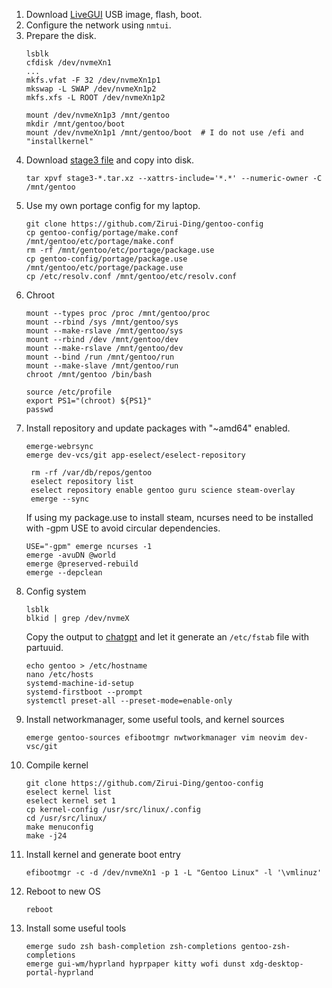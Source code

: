 1. Download [LiveGUI](https://www.gentoo.org/downloads/) USB image, flash, boot.
2. Configure the network using `nmtui`.
3. Prepare the disk.
    ```
    lsblk
    cfdisk /dev/nvmeXn1
    ...
    mkfs.vfat -F 32 /dev/nvmeXn1p1
    mkswap -L SWAP /dev/nvmeXn1p2
    mkfs.xfs -L ROOT /dev/nvmeXn1p2
    
    mount /dev/nvmeXn1p3 /mnt/gentoo
    mkdir /mnt/gentoo/boot
    mount /dev/nvmeXn1p1 /mnt/gentoo/boot  # I do not use /efi and "installkernel"
    ```
4. Download [stage3 file](https://www.gentoo.org/downloads/) and copy into disk.
    ```
    tar xpvf stage3-*.tar.xz --xattrs-include='*.*' --numeric-owner -C /mnt/gentoo
    ```
5. Use my own portage config for my laptop.
    ```
    git clone https://github.com/Zirui-Ding/gentoo-config
    cp gentoo-config/portage/make.conf /mnt/gentoo/etc/portage/make.conf
    rm -rf /mnt/gentoo/etc/portage/package.use
    cp gentoo-config/portage/package.use /mnt/gentoo/etc/portage/package.use
    cp /etc/resolv.conf /mnt/gentoo/etc/resolv.conf
    ```
6. Chroot
    ```
    mount --types proc /proc /mnt/gentoo/proc
    mount --rbind /sys /mnt/gentoo/sys
    mount --make-rslave /mnt/gentoo/sys
    mount --rbind /dev /mnt/gentoo/dev
    mount --make-rslave /mnt/gentoo/dev
    mount --bind /run /mnt/gentoo/run
    mount --make-slave /mnt/gentoo/run
    chroot /mnt/gentoo /bin/bash
    ```
    ```
    source /etc/profile
    export PS1="(chroot) ${PS1}"
    passwd
    ```
7. Install repository and update packages with "~amd64" enabled.
    ```
    emerge-webrsync
    emerge dev-vcs/git app-eselect/eselect-repository
   ```
   ```
    rm -rf /var/db/repos/gentoo
    eselect repository list
    eselect repository enable gentoo guru science steam-overlay
    emerge --sync
    ```
    If using my package.use to install steam, ncurses need to be installed with -gpm USE to avoid circular dependencies.
    ```
    USE="-gpm" emerge ncurses -1
    emerge -avuDN @world
    emerge @preserved-rebuild
    emerge --depclean
    ```
8. Config system
    ```
    lsblk
    blkid | grep /dev/nvmeX
    ```
    Copy the output to [chatgpt](https://chatgpt.com) and let it generate an `/etc/fstab` file with partuuid.
    ```
    echo gentoo > /etc/hostname
    nano /etc/hosts
    systemd-machine-id-setup
    systemd-firstboot --prompt
    systemctl preset-all --preset-mode=enable-only
    ```
9. Install networkmanager, some useful tools, and kernel sources
    ```
    emerge gentoo-sources efibootmgr nwtworkmanager vim neovim dev-vsc/git
    ```
10. Compile kernel
    ```
    git clone https://github.com/Zirui-Ding/gentoo-config
    eselect kernel list
    eselect kernel set 1
    cp kernel-config /usr/src/linux/.config
    cd /usr/src/linux/
    make menuconfig
    make -j24 
    ```
11. Install kernel and generate boot entry
    ```
    efibootmgr -c -d /dev/nvmeXn1 -p 1 -L "Gentoo Linux" -l '\vmlinuz'
    ```
12. Reboot to new OS
     ```
     reboot
     ```
13. Install some useful tools
    ```
    emerge sudo zsh bash-completion zsh-completions gentoo-zsh-completions
    emerge gui-wm/hyprland hyprpaper kitty wofi dunst xdg-desktop-portal-hyprland
    ```
